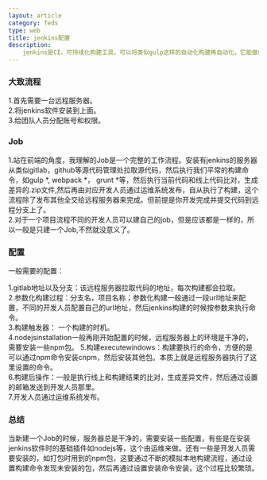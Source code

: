 ```yaml
---
layout: article
category: feds
type: web
title: jenkins配置
description: 
    jenkins是CI，可持续化构建工具，可以将类似gulp这样的自动化构建再自动化，它能做的不止于此。
---
```


### 大致流程

1.首先需要一台远程服务器。  
2.将jenkins软件安装到上面。  
3.给团队人员分配账号和权限。  

### Job
1.站在前端的角度，我理解的Job是一个完整的工作流程。安装有jenkins的服务器从类似gitlab，github等源代码管理处拉取源代码，然后执行我们平常的构建命令，如gulp *, webpack *， grunt *等，然后执行当前代码和线上代码比对，生成差异的.zip文件,然后再由对应开发人员通过运维系统发布，自从执行了构建，这个流程除了发布其他全交给远程服务器来完成。但前提是你开发完成并提交代码到远程分支上了。  
2.对于一个项目流程不同的开发人员可以建自己的job，但是应该都是一样的，所以一般是只建一个Job,不然就没意义了。

### 配置

一般需要的配置：

1.gitlab地址以及分支：该远程服务器拉取代码的地址，每次构建都会拉取。  
2.参数化构建过程：分支名，项目名称；参数化构建一般通过一段url地址来配置，不同的开发人员配置自己的url地址，然后jenkins构建的时候按参数来执行命令。  
3.构建触发器： 一个构建的时机。  
4.nodejsinstallation一般再刚开始配置的时候，远程服务器上的环境是干净的，需要安装一些npm包。
5.构建executewindows：构建要执行的命令，方便的是可以通过npm命令安装cnpm，然后安装其他包。本质上就是远程服务器执行了这里设置的命令。  
6.构建后操作：一般是执行线上和构建结果的比对，生成差异文件，然后通过设置的邮箱发送到开发人员那里。  
7.开发人员通过运维系统发布。  

### 总结

当新建一个Job的时候，服务器总是干净的，需要安装一些配置，有些是在安装jenkins软件时的基础插件如nodejs等，这个由运维来做。还有一些是开发人员需要安装的，如打包时用到的npm包，这要通过不断的模拟本地构建流程，通过设置构建命令发现未安装的包，然后再通过设置安装命令安装，这个过程比较繁琐。


